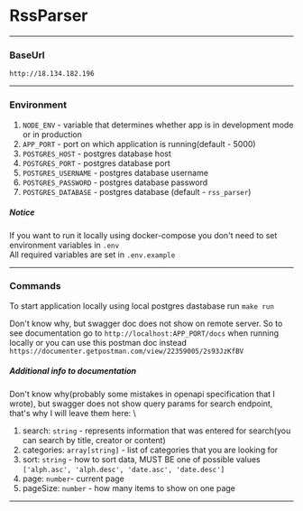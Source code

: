 # RssParser

---

### BaseUrl

`http://18.134.182.196`

---
### Environment

1. `NODE_ENV` - variable that determines whether app is in development mode or in production
2. `APP_PORT` - port on which application is running(default - 5000)
3. `POSTGRES_HOST` - postgres database host
4. `POSTGRES_PORT` - postgres database port
5. `POSTGRES_USERNAME` - postgres database username
6. `POSTGRES_PASSWORD` - postgres database password
7. `POSTGRES_DATABASE` - postgres database (default - `rss_parser`)

##### Notice
If you want to run it locally using docker-compose you don't need to set environment variables in `.env` \
All required variables are set in `.env.example`

---

### Commands

To start application locally using local postgres dastabase run `make run`

<!-- To access swagger docs visit `http://18.134.182.196/docs` -->
Don't know why, but swagger doc does not show on remote server. So to see documentation go to `http://localhost:APP_PORT/docs` when running locally or you can use this postman doc instead `https://documenter.getpostman.com/view/22359005/2s93JzKfBV`


##### Additional info to documentation

Don't know why(probably some mistakes in openapi specification that I wrote), but swagger does not show query params for search endpoint, that's why I will leave them here: \

1. search: `string` - represents information that was entered for search(you can search by title, creator or content)
2. categories: `array[string]` - list of categories that you are looking for
3. sort: `string` - how to sort data, MUST BE one of possible values `['alph.asc', 'alph.desc', 'date.asc', 'date.desc']`
4. page: `number`- current page
5. pageSize: `number` - how many items to show on one page
---